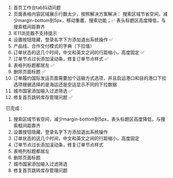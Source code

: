 1. 首页工作台tab抖动问题
2. 页面表格内容区域展示行数太少，按照解决方案解决：
    搜索区域节省空间，减少margin-bottom到5px，移动重置、搜索功能；✅
    表头标题区高度降低，与搜索框间距靠齐
3. IE11浏览器不支持提示
4. 设置按钮隐藏，登录名字下方添加退出系统操作 ✅
5. 产品线、合作交付模式的字典（下拉值）
6. 订单状态的这几个时间，中文和英文之间的行距缩小，高度固定 ✅
7. 订单节点过长添加滚动条，修复订单节点样式 ✅
8. 表格列标题都居左 ✅
9. 删除页面标题 ✅
10. 订单履约国际发运页面需要加个运输方式选项，并且启运港口和目的港口下拉选项根据选择的是海运还是空运显示不同的下拉数据
11. 城市国家添加输入过滤筛选 ✅
12. 修复首页跳转库存管理问题 ✅

已完成：
1. 搜索区域节省空间，减少margin-bottom到5px，表头标题区高度降低，与搜索框间距靠齐
2. 设置按钮隐藏，登录名字下方添加退出系统操作
3. 订单状态的这几个时间，中文和英文之间的行距缩小，高度固定
4. 订单节点过长添加滚动条，修复订单节点样式
5. 表格列标题都居左
6. 删除页面标题
7. 城市国家添加输入过滤筛选
8. 修复首页跳转库存管理问题